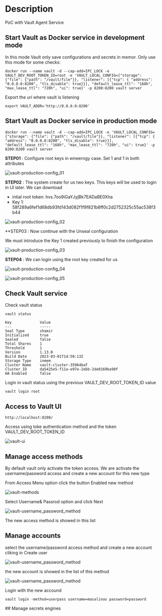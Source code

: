 # Description
PoC with Vault Agent Service

## Start Vault as Docker service in development mode

In this mode Vault only save configurations and secrets in memor. Only use this mode for some checks:

```
docker run --name vault -d --cap-add=IPC_LOCK -e VAULT_DEV_ROOT_TOKEN_ID=root -e 'VAULT_LOCAL_CONFIG={"storage": {"file": {"path": "/vault/file"}}, "listener": [{"tcp": { "address": "0.0.0.0:8200", "tls_disable": true}}], "default_lease_ttl": "168h", "max_lease_ttl": "720h", "ui": true}' -p 8200:8200 vault server
```

Export the uri where vault is listening

```
export VAULT_ADDR='http://0.0.0.0:8200'
```

## Start Vault as Docker service in production mode

```
docker run --name vault -d --cap-add=IPC_LOCK -e 'VAULT_LOCAL_CONFIG={"storage": {"file": {"path": "/vault/file"}}, "listener": [{"tcp": { "address": "0.0.0.0:8200", "tls_disable": true}}], "default_lease_ttl": "168h", "max_lease_ttl": "720h", "ui": true}' -p 8200:8200 vault server
```

**STEP01** : Configure root keys in emeerngy case. Set 1 and 1 in both attributes

![vault-production-config_01](captures/vault_production_config_ste01.png)

**STEP02** : The system create for us two keys. This keys will be used to login in UI later. We can download

- intial root token: hvs.7oo9iGaYJyjBk7EADaBE0Xha
- Key 1: 58f289a6fef1d68db93fd143d082f1f9f821b8ff0c2d2752325c55ac538f3b44

![vault-production-config_02](captures/vault_production_config_ste02.png)

**STEP03 : Now continue with the Unseal configuration

We must introduce the Key 1 created previously to finish the configuration

![vault-production-config_03](captures/vault_production_config_ste03.png)

**STEP04** : We can login using the root key created for us

![vault-production-config_04](captures/vault_production_config_ste04.png)

![vault-production-config_05](captures/vault_production_config_ste05.png)

## Check Vault service

Check vault status

```
vault status

Key             Value
---             -----
Seal Type       shamir
Initialized     true
Sealed          false
Total Shares    1
Threshold       1
Version         1.13.0
Build Date      2023-03-01T14:58:13Z
Storage Type    inmem
Cluster Name    vault-cluster-35964baf
Cluster ID      da5425e5-f11a-e97e-2ebb-2de0169ba90f
HA Enabled      false
```

Login in vault status using the previous VAULT_DEV_ROOT_TOKEN_ID value

```
vault login root
```

## Access to Vault UI

```
http://localhost:8200/
```

Access using toke authentication method and the token VAULT_DEV_ROOT_TOKEN_ID

![vault-ui](captures/vault_ui.png)

## Manage access methods

By default vault only activate the token access. We are activate the username/password access and create a new account for this new type

From Access Menu option click the button Enabled new method

![vault-methods](captures/vault_methods.png)

Select Username& Passrod option and click Next

![vault-username_password_method](captures/vault_username_password_method.png)

The new access method is showed in this list

## Manage accounts

select the username/password access method and create a new account cliking in Create user

![vault-username_password_method](captures/userna_password_credentials.png)

the new account is showed in the list of this method

![vault-username_password_method](captures/username_password_account.png)

Login with the new accound

```
vault login -method=userpass username=masalinas password=password
```

## Manage secrets engines
